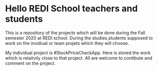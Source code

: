 # Hello REDI School teachers and students

This is a repository of the projects which will be done during the Fall semester 2020 at REDI school. During the studies,students supposed to work on the invidiual or team projets which they will choose. 

My individual project is #StockPriceCheckApp. Here is stored the work which is relaitvily close to that project. All are welcome to contibute and comment on the project.
